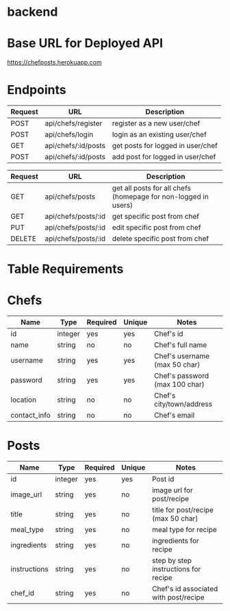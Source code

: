 # backend

# Base URL for Deployed API
https://chefposts.herokuapp.com

# Endpoints
| Request | URL | Description |
| ------- | --- | ----------- |
| POST | api/chefs/register | register as a new user/chef |
| POST | api/chefs/login | login as an existing user/chef |
| GET | api/chefs/:id/posts | get posts for logged in user/chef |
| POST | api/chefs/:id/posts | add post for logged in user/chef |


| Request | URL | Description |
| ------- | --- | ----------- |
| GET | api/chefs/posts | get all posts for all chefs (homepage for non-logged in users) |
| GET | api/chefs/posts/:id | get specific post from chef |
| PUT | api/chefs/posts/:id | edit specific post from chef |
| DELETE | api/chefs/posts/:id | delete specific post from chef |



# Table Requirements

# Chefs
| Name | Type | Required | Unique | Notes |
| ---- | ---- | -------- | ------ | ----- |
| id | integer | yes | yes | Chef's id |
| name | string | no | no | Chef's full name |
| username | string | yes | yes | Chef's username (max 50 char) |
| password | string | yes | yes | Chef's password (max 100 char) |
| location | string | no | no | Chef's city/town/address |
| contact_info | string | no | no | Chef's email |


# Posts
| Name | Type | Required | Unique | Notes |
| ---- | ---- | -------- | ------ | ----- |
| id | integer | yes | yes | Post id |
| image_url | string | yes | no | image url for post/recipe |
| title | string | yes | no | title for post/recipe (max 50 char) |
| meal_type | string | yes | no | meal type for recipe |
| ingredients | string | yes | no | ingredients for recipe |
| instructions | string | yes | no | step by step instructions for recipe |
| chef_id | string | yes | no | Chef's id associated with post/recipe |